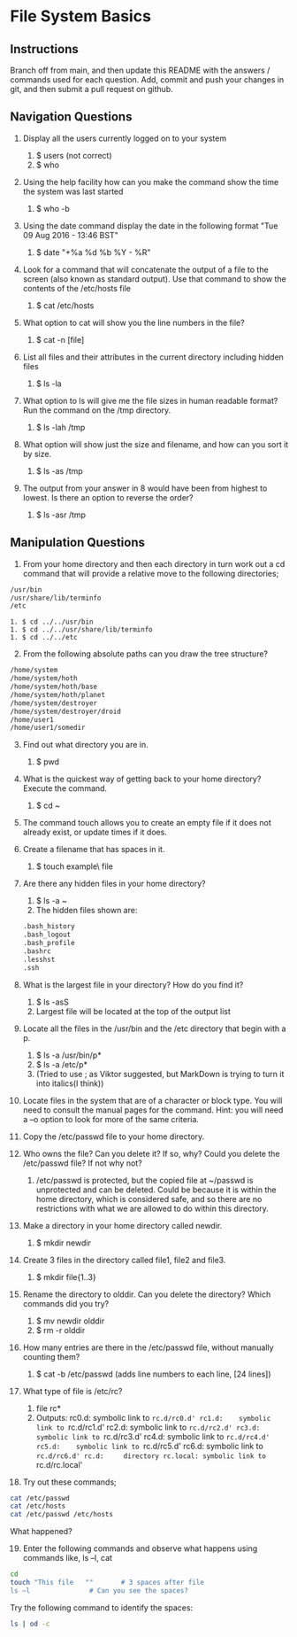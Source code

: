 # File System Basics

## Instructions

Branch off from main, and then update this README with the answers / commands used for each question.
Add, commit and push your changes in git, and then submit a pull request on github.

## Navigation Questions

1. Display all the users currently logged on to your system
	1. $ users (not correct)
	1. $ who

2. Using the help facility how can you make the command show the time the system was last started
	1. $ who -b

3. Using the date command display the date in the following format "Tue 09 Aug 2016 - 13:46 BST"
	1. $ date "+%a %d %b %Y - %R" 

4. Look for a command that will concatenate the output of a file to the screen (also known as standard output). Use that command to show the contents of the /etc/hosts file
	1. $ cat /etc/hosts

5. What option to cat will show you the line numbers in the file?
	1. $ cat -n [file]

6. List all files and their attributes in the current directory including hidden files
	1. $ ls -la

7. What option to ls will give me the file sizes in human readable format? Run the command on the /tmp directory.
	1. $ ls -lah /tmp

8. What option will show just the size and filename, and how can you sort it by size.
	1. $ ls -as /tmp

9. The output from your answer in 8 would have been from highest to lowest. Is there an option to reverse the order?

	1. $ ls -asr /tmp


## Manipulation Questions

1. From your home directory and then each directory in turn work out a cd command that will provide a relative move to the following directories;

```bash
/usr/bin
/usr/share/lib/terminfo
/etc
```

	1. $ cd ../../usr/bin
	1. $ cd ../../usr/share/lib/terminfo
	1. $ cd ../../etc
	
2. From the following absolute paths can you draw the tree structure?

```bash
/home/system
/home/system/hoth
/home/system/hoth/base
/home/system/hoth/planet
/home/system/destroyer
/home/system/destroyer/droid
/home/user1
/home/user1/somedir
```

3. Find out what directory you are in.
	1. $ pwd

4. What is the quickest way of getting back to your home directory? Execute the command.
	1. $ cd ~

5. The command touch allows you to create an empty file if it does not already exist, or update times if it does.

6. Create a filename that has spaces in it.
	1. $ touch example\ file

7. Are there any hidden files in your home directory?
	1. $ ls -a ~
	1. The hidden files shown are:
	```bash
	.bash_history
	.bash_logout
	.bash_profile
	.bashrc
	.lesshst
	.ssh
	```

8. What is the largest file in your directory? How do you find it?
	1. $ ls -asS
	1. Largest file will be located at the top of the output list

9. Locate all the files in the /usr/bin and the /etc directory that begin with a p.
	1. $ ls -a /usr/bin/p*
	1. $ ls -a /etc/p*
	1. (Tried to use ; as Viktor suggested, but MarkDown is trying to turn it into italics(I think))

10. Locate files in the system that are of a character or block type. You will need to consult the manual pages for the command. Hint: you will need a –o option to look for more of the same criteria.

11. Copy the /etc/passwd file to your home directory.

12. Who owns the file? Can you delete it? If so, why? Could you delete the /etc/passwd file? If not why not?
	1. /etc/passwd is protected, but the copied file at ~/passwd is unprotected and can be deleted.
		Could be because it is within the home directory, which is considered safe, and so there are no restrictions with what we are allowed to do within this directory.

13. Make a directory in your home directory called newdir.
	1. $ mkdir newdir

14. Create 3 files in the directory called file1, file2 and file3.
	1. $ mkdir file{1..3}

15. Rename the directory to olddir. Can you delete the directory? Which commands did you try?
	1. $ mv newdir olddir
	1. $ rm -r olddir

16. How many entries are there in the /etc/passwd file, without manually counting them?
	1. $ cat -b /etc/passwd			(adds line numbers to each line, [24 lines])

17. What type of file is /etc/rc?
	1. file rc*
	1. Outputs: rc0.d:    symbolic link to `rc.d/rc0.d'
				rc1.d:    symbolic link to `rc.d/rc1.d'
				rc2.d:    symbolic link to `rc.d/rc2.d'
				rc3.d:    symbolic link to `rc.d/rc3.d'
				rc4.d:    symbolic link to `rc.d/rc4.d'
				rc5.d:    symbolic link to `rc.d/rc5.d'
				rc6.d:    symbolic link to `rc.d/rc6.d'
				rc.d:     directory
				rc.local: symbolic link to `rc.d/rc.local'


18. Try out these commands;

```bash
cat /etc/passwd
cat /etc/hosts
cat /etc/passwd /etc/hosts
```

What happened?

19. Enter the following commands and observe what happens using commands like, ls –l, cat

```bash
cd
touch "This file   ""		# 3 spaces after file
ls –l				# Can you see the spaces?
```

Try the following command to identify the spaces:
```bash
ls | od -c
```

